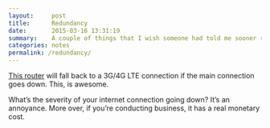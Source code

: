 ```yaml
---
layout:     post
title:      Redundancy
date:       2015-03-16 13:31:19
summary:    A couple of things that I wish someone had told me sooner rather than later.
categories: notes
permalink: /redundancy/
---
```


[This router](https://cradlepoint.com/products/branch-office-retail-pos/arc-mbr1400-series-with-integrated-3g-4g) will fall back to a 3G/4G LTE connection if the main connection goes down. This, is awesome.

What’s the severity of your internet connection going down? It’s an annoyance. More over, if you’re conducting business, it has a real monetary cost.